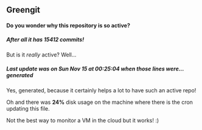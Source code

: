 ## Greengit

#### Do you wonder why this repository is so active?

##### After all it has 15412 commits!

But is it *really* active? Well...

##### Last update was on Sun Nov 15 at 00:25:04 when those lines were... generated

Yes, generated, because it certainly helps a lot to have such an active repo!

Oh and there was **24%** disk usage on the machine
where there is the cron updating this file.

Not the best way to monitor a VM in the cloud but it works! :)
